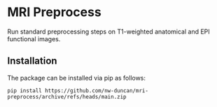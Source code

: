 # MRI Preprocess
Run standard preprocessing steps on T1-weighted anatomical and EPI functional images.

## Installation

The package can be installed via pip as follows:

```
pip install https://github.com/nw-duncan/mri-preprocess/archive/refs/heads/main.zip
```